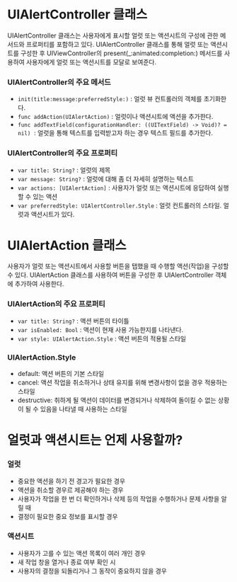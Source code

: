 # UIAlertController 클래스

UIAlertController 클래스는 사용자에게 표시할 얼럿 또는 액션시트의 구성에 관한 메서드와 프로퍼티를 포함하고 있다. UIAlertController 클래스를 통해 얼럿 또는 액션시트를 구성한 후 UIViewController의 present(_:animated:completion:) 메서드를 사용하여 사용자에게 얼럿 또는 액션시트를 모달로 보여준다.

### UIAlertController의 주요 메서드

- `init(title:message:preferredStyle:)` :  얼럿 뷰 컨트롤러의 객체를 초기화한다.
- `func addAction(UIAlertAction)` : 얼럿이나 액션시트에 액션을 추가한다.
- `func addTextField(configurationHandler: ((UITextField) -> Void)? = nil)`  : 얼럿을 통해 텍스트를 입력받고자 하는 경우 텍스트 필드를 추가한다.

### UIAlertController의 주요 프로퍼티

- `var title: String?` : 얼럿의 제목
- `var message: String?` : 얼럿에 대해 좀 더 자세히 설명하는 텍스트
- `var actions: [UIAlertAction]` : 사용자가 얼럿 또는 액션시트에 응답하여 실행할 수 있는 액션
- `var preferredStyle: UIAlertController.Style` : 얼럿 컨트롤러의 스타일. 얼럿과 액션시트가 있다.

# UIAlertAction 클래스

사용자가 얼럿 또는 액션시트에서 사용할 버튼을 탭했을 때 수행할 액션(작업)을 구성할 수 있다. UIAlertAction 클래스를 사용하여 버튼을 구성한 후 UIAlertController 객체에 추가하여 사용한다.

### UIAlertAction의 주요 프로퍼티

- `var title: String?` : 액션 버튼의 타이틀
- `var isEnabled: Bool` : 액션이 현재 사용 가능한지를 나타낸다.
- `var style: UIAlertAction.Style` : 액션 버튼의 적용될 스타일

### UIAlertAction.Style

- default: 액션 버튼의 기본 스타일
- cancel: 액션 작업을 취소하거나 상태 유지를 위해 변경사항이 없을 경우 적용하는 스타일
- destructive: 취하게 될 액션이 데이터를 변경되거나 삭제하여 돌이킬 수 없는 상황이 될 수 있음을 나타낼 때 사용하는 스타일

# 얼럿과 액션시트는 언제 사용할까?

### 얼럿

- 중요한 액션을 하기 전 경고가 필요한 경우
- 액션을 취소할 경우르 제공해야 하는 경우
- 사용자가 작업을 한 번 더 확인하거나 삭제 등의 작업을 수행하거나 문제 사항을 알릴 때
- 결정이 필요한 중요 정보를 표시할 경우

### 액션시트

- 사용자가 고를 수 있는 액션 목록이 여러 개인 경우
- 새 작업 창을 열거나 종료 여부 확인 시
- 사용자의 결정을 되돌리거나 그 동작이 중요하지 않을 경우
